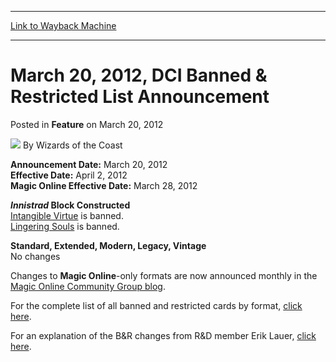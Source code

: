 
---
[Link to Wayback Machine](https://web.archive.org/web/20170309152328/http://magic.wizards.com/en/articles/archive/feature/march-20-2012-dci-banned-restricted-list-announcement-2012-03-20)

[_metadata_:wayback_url]:- "http://magic.wizards.com/en/articles/archive/feature/march-20-2012-dci-banned-restricted-list-announcement-2012-03-20"
[_metadata_:wayback_raw_url]:- "https://web.archive.org/web/20170309152328id_/http://magic.wizards.com/en/articles/archive/feature/march-20-2012-dci-banned-restricted-list-announcement-2012-03-20"
[_metadata_:wayback_capture_timestamp]:- "2017-03-09 15:23:28+00:00"
[_metadata_:description]:- "Announcement Date: March 20, 2012Effective Date: April 2, 2012Magic Online Effective Date: March 28, 2012Innistrad Block ConstructedIntangible Virtue is banned.Lingering Souls is banned.Standard, Extended, Modern, Legacy, Vintage No changes"
[_metadata_:generator]:- "Drupal 7 (http://drupal.org)"
[_metadata_:publish_date]:- "2012-03-20"
---


March 20, 2012, DCI Banned & Restricted List Announcement
=========================================================



 Posted in **Feature**
 on March 20, 2012 






![](https://media.magic.wizards.com/styles/auth_small/public/images/person/wizards_authorpic_larger.jpg)
By Wizards of the Coast











**Announcement Date:** March 20, 2012  
**Effective Date:** April 2, 2012  
**Magic Online Effective Date:** March 28, 2012

***Innistrad* Block Constructed**  
[Intangible Virtue](http://gatherer.wizards.com/Pages/Card/Details.aspx?name=Intangible+Virtue) is banned.  
[Lingering Souls](http://gatherer.wizards.com/Pages/Card/Details.aspx?name=Lingering+Souls) is banned.

**Standard, Extended, Modern, Legacy, Vintage**  
 No changes

Changes to **Magic Online**-only formats are now announced monthly in the [Magic Online Community Group blog](/en/articles/archive/event-coverage/pro-tour-gatecrash-qualifier-season-top-8-standard-decklists-2015-50).

For the complete list of all banned and restricted cards by format, [click here](http://www.wizards.com/magic/magazine/article.aspx?x=judge/resources/banned).

For an explanation of the B&R changes from R&D member Erik Lauer, [click here](http://archive.wizards.com/Magic/Magazine/Article.aspx?x=mtg/daily/feature/187b).







